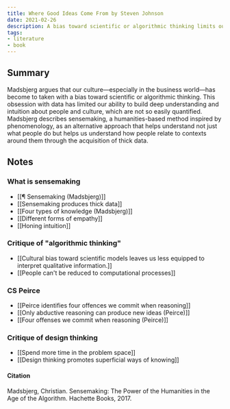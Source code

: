 ```yaml
---
title: Where Good Ideas Come From by Steven Johnson
date: 2021-02-26
description: A bias toward scientific or algorithmic thinking limits our ability to develop deep understanding and intuition.
tags:
- literature
- book
---
```

## Summary
Madsbjerg argues that our culture—especially in the business world—has become to taken with a bias toward scientific or algorithmic thinking. This obsession with data has limited our ability to build deep understanding and intuition about people and culture, which are not so easily quantified. Madsbjerg describes sensemaking, a humanities-based method inspired by phenomenology, as an alternative approach that helps understand not just what people do but helps us understand how people relate to contexts around them through the acquisition of thick data.

## Notes

### What is sensemaking
- [[¶ Sensemaking (Madsbjerg)]]
- [[Sensemaking produces thick data]]
- [[Four types of knowledge (Madsbjerg)]]
- [[Different forms of empathy]]
- [[Honing intuition]]

### Critique of "algorithmic thinking"
- [[Cultural bias toward scientific models leaves us less equipped to interpret qualitative information.]]
- [[People can't be reduced to computational processes]]

### CS Peirce
- [[Peirce identifies four offences we commit when reasoning]]
- [[Only abductive reasoning can produce new ideas (Peirce)]]
- [[Four offenses we commit when reasoning (Peirce)]]

### Critique of design thinking
- [[Spend more time in the problem space]]
- [[Design thinking promotes superficial ways of knowing]]

#### Citation
Madsbjerg, Christian. Sensemaking: The Power of the Humanities in the Age of the Algorithm. Hachette Books, 2017.
